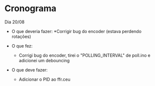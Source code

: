 Cronograma
=======================================================

Dia 20/08

* O que deveria fazer:
	*Corrigir bug do encoder (estava perdendo rotações)

* O que fez:
	* Corrigi bug do encoder, tirei o "POLLING_INTERVAL" de poll.ino e adicionei um debouncing


* O que deve fazer:
	* Adicionar o PID ao ffr.ceu